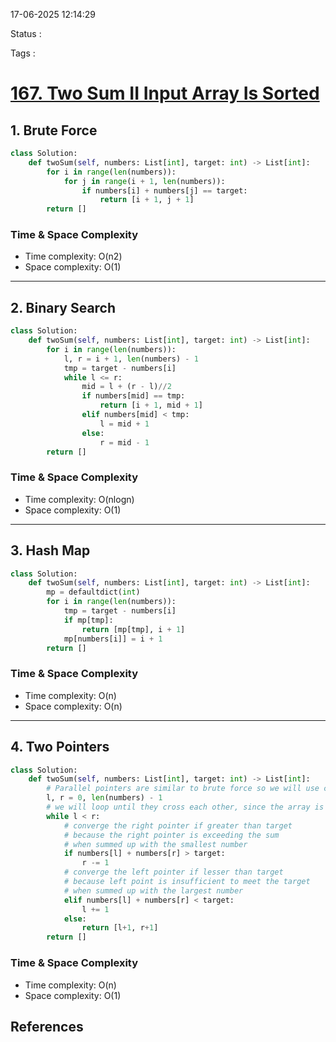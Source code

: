 17-06-2025 12:14:29

Status :

Tags :

# [167. Two Sum II Input Array Is Sorted](https://neetcode.io/problems/two-integer-sum-ii/)

## 1. Brute Force

```python
class Solution:
    def twoSum(self, numbers: List[int], target: int) -> List[int]:
        for i in range(len(numbers)):
            for j in range(i + 1, len(numbers)):
                if numbers[i] + numbers[j] == target:
                    return [i + 1, j + 1]
        return []
```

### Time & Space Complexity

- Time complexity: O(n2)
- Space complexity: O(1)

---

## 2. Binary Search

```python
class Solution:
    def twoSum(self, numbers: List[int], target: int) -> List[int]:
        for i in range(len(numbers)):
            l, r = i + 1, len(numbers) - 1
            tmp = target - numbers[i]
            while l <= r:
                mid = l + (r - l)//2
                if numbers[mid] == tmp:
                    return [i + 1, mid + 1]
                elif numbers[mid] < tmp:
                    l = mid + 1
                else:
                    r = mid - 1
        return []
```

### Time & Space Complexity

- Time complexity: O(nlog⁡n)
- Space complexity: O(1)

---

## 3. Hash Map

```python
class Solution:
    def twoSum(self, numbers: List[int], target: int) -> List[int]:
        mp = defaultdict(int)
        for i in range(len(numbers)):
            tmp = target - numbers[i]
            if mp[tmp]:
                return [mp[tmp], i + 1]
            mp[numbers[i]] = i + 1
        return []
```

### Time & Space Complexity

- Time complexity: O(n)
- Space complexity: O(n)

---

## 4. Two Pointers

```python
class Solution:
    def twoSum(self, numbers: List[int], target: int) -> List[int]:
        # Parallel pointers are similar to brute force so we will use convergin pointers  
        l, r = 0, len(numbers) - 1
        # we will loop until they cross each other, since the array is sorted
        while l < r:
            # converge the right pointer if greater than target 
            # because the right pointer is exceeding the sum 
            # when summed up with the smallest number
            if numbers[l] + numbers[r] > target:
                r -= 1
            # converge the left pointer if lesser than target 
            # because left point is insufficient to meet the target
            # when summed up with the largest number
            elif numbers[l] + numbers[r] < target:
                l += 1
            else:
                return [l+1, r+1]
        return []
```

### Time & Space Complexity

- Time complexity: O(n)
- Space complexity: O(1)

## References


